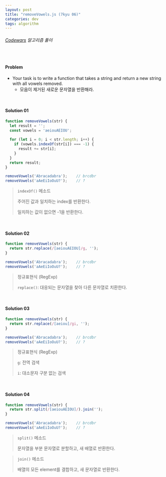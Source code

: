 ```yaml
---
layout: post
title: "removeVowels.js (7kyu 06)"
categories: dev
tags: algorithm
---
```


###### [Codewars](https://www.codewars.com) 알고리즘 풀이

<br>

#### Problem

- Your task is to write a function that takes a string and return a new string with all vowels removed.
  - 모음이 제거된 새로운 문자열을 반환해라.

<br>

#### Solution 01

```js
function removeVowels(str) {
  let result = '';
  const vowels = 'aeiouAEIOU';
  
  for (let i = 0; i < str.length; i++) {
    if (vowels.indexOf(str[i]) === -1) {
      result += str[i];
    }
  }
  return result;
}

removeVowels('Abracadabra');	// brcdbr
removeVowels('aAeEiIoOuU?');	// ?
```

> `indexOf()` 메소드
>
> 주어진 값과 일치하는 index를 반환한다.
>
> 일치하는 값이 없으면 -1을 반환한다.

<br>

#### Solution 02

```js
function removeVowels(str) {
  return str.replace(/[aeiouAEIOU]/g, '');
}

removeVowels('Abracadabra');	// brcdbr
removeVowels('aAeEiIoOuU?');	// ?
```

> 정규표현식 (RegExp)
>
> `replace()`: 대응되는 문자열을 찾아 다른 문자열로 치환한다.

<br>

#### Solution 03

```js
function removeVowels(str) {
  return str.replace(/[aeiou]/gi, '');
}

removeVowels('Abracadabra');	// brcdbr
removeVowels('aAeEiIoOuU?');	// ?
```

> 정규표현식 (RegExp)
>
> `g`: 전역 검색
>
> `i`: 대소문자 구분 없는 검색

<br>

#### Solution 04

```js
function removeVowels(str) {
  return str.split(/[aeiouAEIOU]/).join('');
}

removeVowels('Abracadabra');	// brcdbr
removeVowels('aAeEiIoOuU?');	// ?
```

> `split()` 메소드
>
> 문자열을 부분 문자열로 분할하고, 새 배열로 반환한다.

> `join()` 메소드
>
> 배열의 모든 element를 결합하고, 새 문자열로 반환한다.

<br>